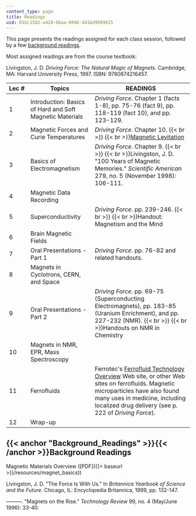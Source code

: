 ```yaml
---
content_type: page
title: Readings
uid: 01bc1582-a428-66aa-0946-d41bd9989915
---
```


This page presents the readings assigned for each class session, followed by a few [background readings](#Background_Readings).

Most assigned readings are from the course textbook:

Livingston, J. D. _Driving Force: The Natural Magic of Magnets_. Cambridge, MA: Harvard University Press, 1997. ISBN: 9780674216457.

| Lec # | Topics | READINGS |
| --- | --- | --- |
| 1 | Introduction: Basics of Hard and Soft Magnetic Materials | _Driving Force_. Chapter 1 (facts 1-8), pp. 75-76 (fact 9), pp. 118-119 (fact 10), and pp. 123-129. |
| 2 | Magnetic Forces and Curie Temperatures | _Driving Force_. Chapter 10.  {{< br >}}  {{< br >}}[Magnetic Levitation](http://hyperphysics.phy-astr.gsu.edu/hbase/solids/maglev.html) |
| 3 | Basics of Electromagnetism | _Driving Force_. Chapter 9.  {{< br >}}  {{< br >}}Livingston, J. D. "100 Years of Magnetic Memories." _Scientific American_ 279, no. 5 (November 1998): 106-111. |
| 4 | Magnetic Data Recording | &nbsp; |
| 5 | Superconductivity | _Driving Force_. pp. 239-246.  {{< br >}}  {{< br >}}Handout: Magnetism and the Mind |
| 6 | Brain Magnetic Fields | &nbsp; |
| 7 | Oral Presentations - Part 1 | _Driving Force_. pp. 76-82 and related handouts. |
| 8 | Magnets in Cyclotrons, CERN, and Space | &nbsp; |
| 9 | Oral Presentations - Part 2 | _Driving Force_. pp. 69-75 (Superconducting Electromagnets), pp. 183-85 (Uranium Enrichment), and pp. 227-232 (NMR).  {{< br >}}  {{< br >}}Handouts on NMR in Chemistry |
| 10 | Magnets in NMR, EPR, Mass Spectroscopy | &nbsp; |
| 11 | Ferrofluids | Ferrotec's [Ferrofluid Technology Overview](http://www.ferrotec.com/technology/) Web site, or other Web sites on ferrofluids. Magnetic microparticles have also found many uses in medicine, including localized drug delivery (see p. 222 of _Driving Force_). |
| 12 | Wrap-up |   

{{< anchor "Background_Readings" >}}{{< /anchor >}}Background Readings
----------------------------------------------------------------------

Magnetic Materials Overview ([PDF]({{< baseurl >}}/resources/magnet_basics))

Livingston, J. D. "The Force Is With Us." In _Britannica Yearbook of Science and the Future._ Chicago, IL: Encyclopedia Britannica, 1999, pp. 132-147.

———. "Magnets on the Rise." _Technology Review_ 99, no. 4 (May/June 1996): 33-40.